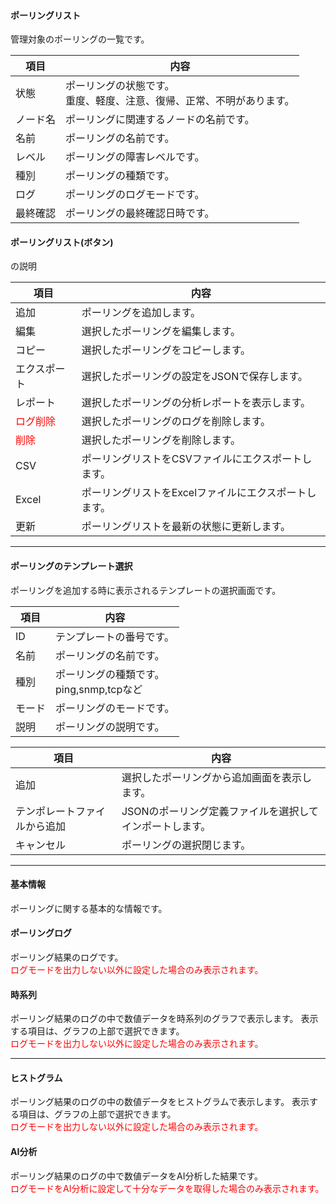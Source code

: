#### ポーリングリスト
<div class="text-xl mb-2 text-left">
管理対象のポーリングの一覧です。
</div>

<div class="text-xl">

|項目|内容|
|----|----|
|状態|ポーリングの状態です。<br>重度、軽度、注意、復帰、正常、不明があります。|
|ノード名|ポーリングに関連するノードの名前です。|
|名前|ポーリングの名前です。|
|レベル|ポーリングの障害レベルです。|
|種別|ポーリングの種類です。|
|ログ|ポーリングのログモードです。|
|最終確認|ポーリングの最終確認日時です。|

</div>

>>>
#### ポーリングリスト(ボタン)
の説明
<div class="text-lg">

|項目|内容|
|----|----|
|追加|ポーリングを追加します。|
|編集|選択したポーリングを編集します。|
|コピー|選択したポーリングをコピーします。|
|エクスポート|選択したポーリングの設定をJSONで保存します。|
|レポート|選択したポーリングの分析レポートを表示します。|
|<span style="color:red;">ログ削除</span>|選択したポーリングのログを削除します。|
|<span style="color:red;">削除</span>|選択したポーリングを削除します。|
|CSV|ポーリングリストをCSVファイルにエクスポートします。|
|Excel|ポーリングリストをExcelファイルにエクスポートします。|
|更新|ポーリングリストを最新の状態に更新します。|

</div>


---
#### ポーリングのテンプレート選択

<div class="text-xl">
ポーリングを追加する時に表示されるテンプレートの選択画面です。
</div>

<div class="text-lg">

|項目|内容|
|----|----|
|ID|テンプレートの番号です。|
|名前|ポーリングの名前です。|
|種別|ポーリングの種類です。<br>ping,snmp,tcpなど|
|モード|ポーリングのモードです。|
|説明|ポーリングの説明です。|

</div>

>>>

<div class="text-lg">

|項目|内容|
|----|----|
|追加|選択したポーリングから追加画面を表示します。|
|テンポレートファイルから追加|JSONのポーリング定義ファイルを選択してインポートします。|
|キャンセル|ポーリングの選択閉じます。|

</div>

---
#### 基本情報
<div class="text-xl mb-4">
ポーリングに関する基本的な情報です。
</div>

#### ポーリングログ
<div class="text-xl mb-4">
ポーリング結果のログです。<br>
<span style="color:red;">ログモードを出力しない以外に設定した場合のみ表示されます。</span>
</div>

#### 時系列
<div class="text-xl mb-4">
ポーリング結果のログの中で数値データを時系列のグラフで表示します。
表示する項目は、グラフの上部で選択できます。<br>
<span style="color:red;">ログモードを出力しない以外に設定した場合のみ表示されます。</span>

</div>

---
#### ヒストグラム
<div class="text-xl mb-4">
ポーリング結果のログの中の数値データをヒストグラムで表示します。
表示する項目は、グラフの上部で選択できます。<br>
<span style="color:red;">ログモードを出力しない以外に設定した場合のみ表示されます。</span>

</div>

#### AI分析
<div class="text-xl mb-4">
ポーリング結果のログの中で数値データをAI分析した結果です。<br>
<span style="color:red;">ログモードをAI分析に設定して十分なデータを取得した場合のみ表示されます。</span>
</div>

